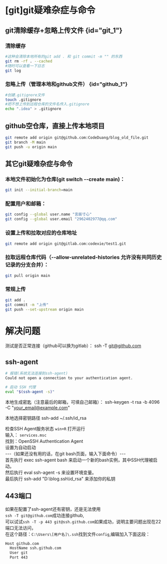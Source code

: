# [git]git疑难杂症与命令

## git清除缓存+忽略上传文件 {id="git_1"}
### 清除缓存
```Bash
#这种会清除本地所有的git add . 和 git commit -m "" 的东西
git rm -rf . --cached
#随时可以查看一下日志
git log
```
### 忽略上传（管理本地和github文件） {id="github_1"}
```Bash
#创建.gitignore文件
touch .gitignore
#把不想上传到远程仓库的文件名传入.gitignore
echo ".idea" > .gitignore
```

## github空仓库，直接上传本地项目
```Bash
git remote add origin git@github.com:CodeDuang/blog_old_file.git
git branch -M main
git push -u origin main
```
## 其它git疑难杂症与命令
### 本地文件初始化为仓库(git switch --create main)：
```Bash
git init --initial-branch=main
```


### 配置用户和邮箱：
```Bash
git config --global user.name "言辰寸心"
git config --global user.email "2962402977@qq.com"
```

### 设置上传和拉取对应的仓库地址
```Bash
git remote add origin git@gitlab.com:codexie/test1.git
```

### 拉取远程仓库代码（--allow-unrelated-histories 允许没有共同历史记录的分支合并）：
```Bash
git pull origin main
```

### 常规上传
```Bash
git add .
git commit -m "上传"
git push --set-upstream origin main
```




# 解决问题
测试是否正常连接（github可以换为gitlab）：
ssh -T git@github.com

## ssh-agent

```Bash
# 报错(系统无法连接到ssh-agent)
Could not open a connection to your authentication agent.

# 启动 SSH 代理
eval "$(ssh-agent -s)"
```


本地生成密匙（注意最后的邮箱，可填自己邮箱）：
ssh-keygen -t rsa -b 4096 -C "your_email@example.com"

本地选择密钥路径
ssh-add ~/.ssh/id_rsa

检查SSH Agent服务状态
`win+R` 打开运行  
输入： `services.msc`  
找到：OpenSSH Authentication Agent  
设置为自动启动  
---（如果还没有用的话，在git bash页面，输入下面命令）---  
首先执行 exec ssh-agent bash 来启动一个新的bash实例，其中SSH代理被启动。  
然后执行 eval ssh-agent -s 来设置环境变量。  
最后执行 ssh-add "D:\blog\.ssh\id_rsa" 来添加你的私钥  

## 443端口
如果在配置了ssh-agent还有密钥，还是无法使用  
`ssh -T git@github.com`成功连接github,  
可以试试`ssh -T -p 443 git@ssh.github.com`如果成功，说明主要问题出现在22端口无法访问，  
在这个路径：`C:\Users\[用户名]\.ssh`找到文件`config`,编辑加入下面这段：  
```Bash
Host github.com
  HostName ssh.github.com
  User git
  Port 443
```
